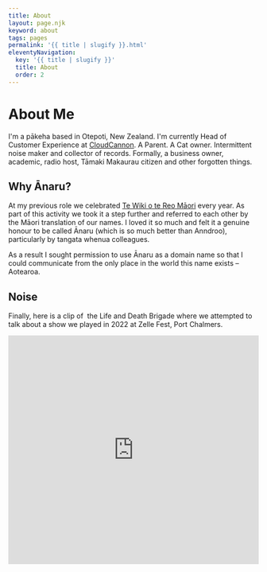 ```yaml
---
title: About
layout: page.njk
keyword: about
tags: pages
permalink: '{{ title | slugify }}.html'
eleventyNavigation:
  key: '{{ title | slugify }}'
  title: About
  order: 2
---
```

# About Me

I'm a pākeha based in Otepoti, New Zealand. I'm currently Head of Customer Experience at <a target="_blank" rel="noopener" href="https://cloudcannon.com">CloudCannon</a>. A Parent. A Cat owner. Intermittent noise maker and collector of records. Formally, a business owner, academic, radio host, Tāmaki Makaurau citizen and other forgotten things.

## Why Ānaru?

At my previous role we celebrated&nbsp;<a target="_blank" rel="noopener" href="https://www.reomaori.co.nz/te-wiki-o-te-reo-maori-2022">Te Wiki o te Reo Māori</a> every year. As part of this activity we took it a step further and referred to each other by the Māori translation of our names. I loved it so much and felt it a genuine honour to be called Ānaru (which is so much better than Anndroo), particularly by tangata whenua colleagues.

As a result I sought permission to use Ānaru as a domain name so that I could communicate from the only place in the world this name exists – Aotearoa.

## Noise

Finally, here is a clip of&nbsp; the Life and Death Brigade where we attempted to talk about a show we played in 2022 at Zelle Fest, Port Chalmers.

<iframe width="100%" height="460" src="https://www.youtube.com/embed/4-oQencpvfI" title="Life and Death Brigade" frameborder="0" allow="accelerometer; autoplay; clipboard-write; encrypted-media; gyroscope; picture-in-picture; web-share" allowfullscreen=""></iframe>